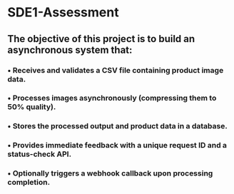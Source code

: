 # SDE1-Assessment
## The objective of this project is to build an asynchronous system that:
### • Receives and validates a CSV file containing product image data.
### • Processes images asynchronously (compressing them to 50% quality).
### • Stores the processed output and product data in a database.
### • Provides immediate feedback with a unique request ID and a status-check API.
### • Optionally triggers a webhook callback upon processing completion.
